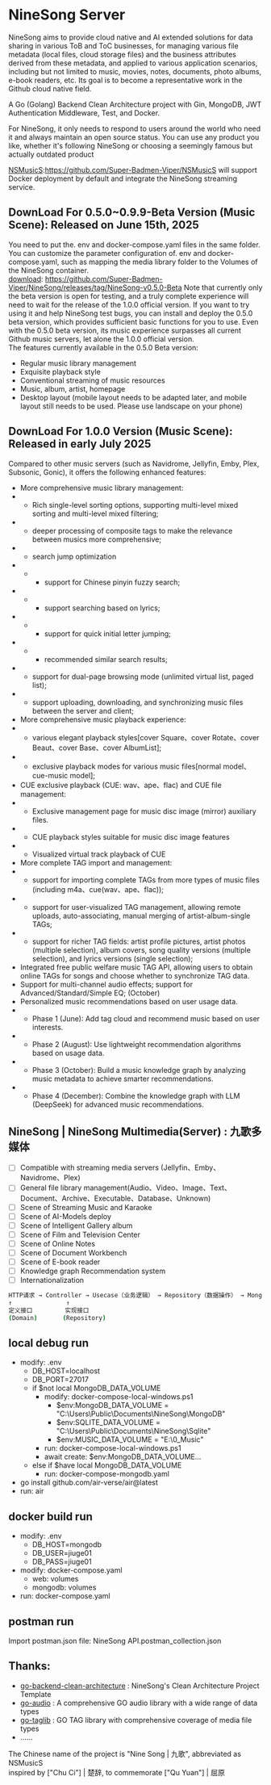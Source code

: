 # NineSong Server
NineSong aims to provide cloud native and AI extended solutions for data sharing in various ToB and ToC businesses,
for managing various file metadata (local files, cloud storage files) and the business attributes derived from these metadata, 
and applied to various application scenarios, 
including but not limited to music, movies, notes, documents, photo albums, e-book readers, etc. 
Its goal is to become a representative work in the Github cloud native field.

A Go (Golang) Backend Clean Architecture project with Gin, MongoDB, JWT Authentication Middleware, Test, and Docker.

For NineSong, it only needs to respond to users around the world who need it and always maintain an open source status. You can use any product you like, whether it's following NineSong or choosing a seemingly famous but actually outdated product

[NSMusicS](https://github.com/Super-Badmen-Viper/NSMusicS):https://github.com/Super-Badmen-Viper/NSMusicS will support Docker deployment by default and integrate the NineSong streaming service.    

## DownLoad For 0.5.0~0.9.9-Beta Version (Music Scene): Released on June 15th, 2025
You need to put the. env and docker-compose.yaml files in the same folder. You can customize the parameter configuration of. env and docker-compose.yaml, such as mapping the media library folder to the Volumes of the NineSong container.  
[download](https://github.com/Super-Badmen-Viper/NineSong/releases/tag/NineSong-v0.5.0-Beta): https://github.com/Super-Badmen-Viper/NineSong/releases/tag/NineSong-v0.5.0-Beta
Note that currently only the beta version is open for testing, and a truly complete experience will need to wait for the release of the 1.0.0 official version. If you want to try using it and help NineSong test bugs, you can install and deploy the 0.5.0 beta version, which provides sufficient basic functions for you to use. Even with the 0.5.0 beta version, its music experience surpasses all current Github music servers, let alone the 1.0.0 official version.  
The features currently available in the 0.5.0 Beta version:  
 - Regular music library management
 - Exquisite playback style
 - Conventional streaming of music resources
 - Music, album, artist, homepage
 - Desktop layout (mobile layout needs to be adapted later, and mobile layout still needs to be used. Please use landscape on your phone)

## DownLoad For 1.0.0 Version (Music Scene): Released in early July 2025
Compared to other music servers (such as Navidrome, Jellyfin, Emby, Plex, Subsonic, Gonic), it offers the following enhanced features:
- More comprehensive music library management:
- - Rich single-level sorting options, supporting multi-level mixed sorting and multi-level mixed filtering;
- - deeper processing of composite tags to make the relevance between musics more comprehensive;
- - search jump optimization
- - - support for Chinese pinyin fuzzy search;
- - - support searching based on lyrics;
- - - support for quick initial letter jumping;
- - - recommended similar search results;
- - support for dual-page browsing mode (unlimited virtual list, paged list);
- - support uploading, downloading, and synchronizing music files between the server and client;
- More comprehensive music playback experience:
- - various elegant playback styles[cover Square、cover Rotate、cover Beaut、cover Base、cover AlbumList];
- - exclusive playback modes for various music files[normal model、cue-music model];
- CUE exclusive playback (CUE: wav、ape、flac) and CUE file management:
- - Exclusive management page for music disc image (mirror) auxiliary files. 
- - CUE playback styles suitable for music disc image features
- - Visualized virtual track playback of CUE
- More complete TAG import and management:
- - support for importing complete TAGs from more types of music files (including m4a、cue(wav、ape、flac));
- - support for user-visualized TAG management, allowing remote uploads, auto-associating, manual merging of artist-album-single TAGs;
- - support for richer TAG fields: artist profile pictures, artist photos (multiple selection), album covers, song quality versions (multiple selection), and lyrics versions (single selection);
- Integrated free public welfare music TAG API, allowing users to obtain online TAGs for songs and choose whether to synchronize TAG data.
- Support for multi-channel audio effects; support for Advanced/Standard/Simple EQ; (October)
- Personalized music recommendations based on user usage data.
- - Phase 1 (June): Add tag cloud and recommend music based on user interests.
- - Phase 2 (August): Use lightweight recommendation algorithms based on usage data.
- - Phase 3 (October): Build a music knowledge graph by analyzing music metadata to achieve smarter recommendations.
- - Phase 4 (December): Combine the knowledge graph with LLM (DeepSeek) for advanced music recommendations.

## NineSong | NineSong Multimedia(Server) : 九歌多媒体
- [ ] Compatible with streaming media servers (Jellyfin、Emby、Navidrome、Plex)
- [ ] General file library management(Audio、Video、Image、Text、Document、Archive、Executable、Database、Unknown)
- [ ] Scene of Streaming Music and Karaoke
- [ ] Scene of AI-Models deploy
- [ ] Scene of Intelligent Gallery album
- [ ] Scene of Film and Television Center
- [ ] Scene of Online Notes
- [ ] Scene of Document Workbench
- [ ] Scene of E-book reader
- [ ] Knowledge graph Recommendation system
- [ ] Internationalization

```sh
HTTP请求 → Controller → Usecase（业务逻辑） → Repository（数据操作） → MongoDB  
↑               ↑  
定义接口         实现接口
(Domain)       (Repository)
```

## local debug run
 - modify: .env
   - DB_HOST=localhost
   - DB_PORT=27017
   - if $not local MongoDB_DATA_VOLUME
     - modify: docker-compose-local-windows.ps1 
       - $env:MongoDB_DATA_VOLUME = "C:\Users\Public\Documents\NineSong\MongoDB"
       - $env:SQLITE_DATA_VOLUME = "C:\Users\Public\Documents\NineSong\Sqlite"
       - $env:MUSIC_DATA_VOLUME = "E:\0_Music"
     - run: docker-compose-local-windows.ps1
     - await create: $env:MongoDB_DATA_VOLUME...
   - else if $have local MongoDB_DATA_VOLUME
     - run: docker-compose-mongodb.yaml
 - go install github.com/air-verse/air@latest
 - run: air
   
## docker build run
 - modify: .env
   - DB_HOST=mongodb
   - DB_USER=jiuge01
   - DB_PASS=jiuge01
 - modify: docker-compose.yaml
   - web: volumes
   - mongodb: volumes
 - run: docker-compose.yaml

## postman run
Import postman.json file: NineSong API.postman_collection.json

## Thanks:
 - [go-backend-clean-architecture](https://github.com/amitshekhariitbhu/go-backend-clean-architecture) : NineSong's Clean Architecture Project Template
 - [go-audio](https://github.com/go-audio) : A comprehensive GO audio library with a wide range of data types
 - [go-taglib](https://github.com/sentriz/go-taglib) : GO TAG library with comprehensive coverage of media file types
 - ......

The Chinese name of the project is "Nine Song | 九歌", abbreviated as NSMusicS<br> inspired by ["Chu Ci"] | 楚辞, to commemorate ["Qu Yuan"] | 屈原<br>
